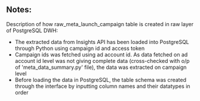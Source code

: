 ## Notes: ##

Description of how raw_meta_launch_campaign table is created in raw layer of PostgreSQL DWH:
* The extracted data from Insights API has been loaded into PostgreSQL through Python using campaign id and access token
* Campaign ids was fetched using ad account id. As data fetched on ad account id level was not giving complete data (cross-checked with o/p of 'meta_data_summary.py' file), the data was extracted on campaign level
* Before loading the data in PostgreSQL, the table schema was created through the interface by inputting column names and their datatypes in order
